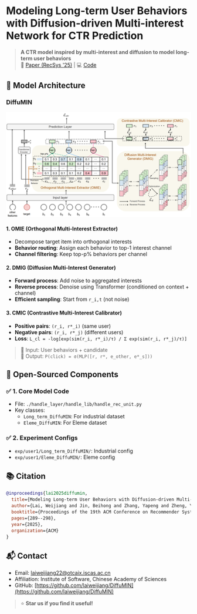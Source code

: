 # Modeling Long-term User Behaviors with Diffusion-driven Multi-interest Network for CTR Prediction

> **A CTR model inspired by multi-interest and diffusion to model long-term user behaviors**  
> 🔗 [Paper (RecSys '25)](https://doi.org/10.1145/3705328.3748045) | 💻 [Code](https://github.com/laiweijiang/DiffuMIN)

## 🧱 Model Architecture

### DiffuMIN
![img.png](img.png)

#### 1. **OMIE (Orthogonal Multi-Interest Extractor)**
- Decompose target item into orthogonal interests
- **Behavior routing**: Assign each behavior to top-1 interest channel
- **Channel filtering**: Keep top-p% behaviors per channel

#### 2. **DMIG (Diffusion Multi-Interest Generator)**
- **Forward process**: Add noise to aggregated interests
- **Reverse process**: Denoise using Transformer (conditioned on context + channel)
- **Efficient sampling**: Start from `r_i,t` (not noise)

#### 3. **CMIC (Contrastive Multi-Interest Calibrator)**
- **Positive pairs**: `(r_i, r*_i)` (same user)
- **Negative pairs**: `(r_i, r*_j)` (different users)
- **Loss**: `L_cl = -log[exp(sim(r_i, r*_i)/τ) / Σ exp(sim(r_i, r*_j)/τ)]`

> 📌 Input: User behaviors + candidate  
> 📌 Output: `P(click) = σ(MLP([r, r*, e_other, e*_s]))`

## 📁 Open-Sourced Components

### ✅ 1. Core Model Code
- File: `./handle_layer/handle_lib/handle_rec_unit.py`
- Key classes:
  - `Long_term_DiffuMIN`: For industrial dataset
  - `Eleme_DiffuMIN`: For Eleme dataset

### ✅ 2. Experiment Configs
- `exp/user1/Long_term_DiffuMIN/`: Industrial config
- `exp/user1/Eleme_DiffuMIN/`: Eleme config

## 📚 Citation
```bibtex
@inproceedings{lai2025diffumin,
  title={Modeling Long-term User Behaviors with Diffusion-driven Multi-interest Network for CTR Prediction},
  author={Lai, Weijiang and Jin, Beihong and Zhang, Yapeng and Zheng, Yiyuan and Zhao, Rui and Dong, Jian and Lei, Jun and Wang, Xingxing},
  booktitle={Proceedings of the 19th ACM Conference on Recommender Systems (RecSys '25)},
  pages={289--298},
  year={2025},
  organization={ACM}
}
```

## 📬 Contact
- Email: laiweijiang22@otcaix.iscas.ac.cn
- Affiliation: Institute of Software, Chinese Academy of Sciences
- GitHub: [https://github.com/laiweijiang/DiffuMIN](https://github.com/laiweijiang/DiffuMIN)

> ⭐ **Star us if you find it useful!**

